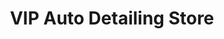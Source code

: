 ---
title: "VIP Auto Detailing Store"
url: /san-juan/vip-auto-detailing-store/
shop: Autowerkstatt
---
